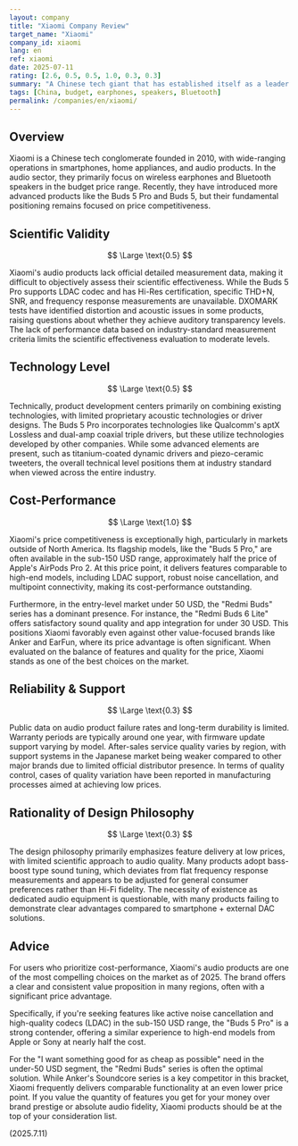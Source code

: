 ```yaml
---
layout: company
title: "Xiaomi Company Review"
target_name: "Xiaomi"
company_id: xiaomi
lang: en
ref: xiaomi
date: 2025-07-11
rating: [2.6, 0.5, 0.5, 1.0, 0.3, 0.3]
summary: "A Chinese tech giant that has established itself as a leader in the high cost-performance audio market. As of 2025, its product lineup offers features found in high-end models, such as ANC and LDAC, at a surprisingly low price, competing directly with strong value brands like Anker and EarFun rather than premium brands."
tags: [China, budget, earphones, speakers, Bluetooth]
permalink: /companies/en/xiaomi/
---
```


## Overview

Xiaomi is a Chinese tech conglomerate founded in 2010, with wide-ranging operations in smartphones, home appliances, and audio products. In the audio sector, they primarily focus on wireless earphones and Bluetooth speakers in the budget price range. Recently, they have introduced more advanced products like the Buds 5 Pro and Buds 5, but their fundamental positioning remains focused on price competitiveness.

## Scientific Validity

$$ \Large \text{0.5} $$

Xiaomi's audio products lack official detailed measurement data, making it difficult to objectively assess their scientific effectiveness. While the Buds 5 Pro supports LDAC codec and has Hi-Res certification, specific THD+N, SNR, and frequency response measurements are unavailable. DXOMARK tests have identified distortion and acoustic issues in some products, raising questions about whether they achieve auditory transparency levels. The lack of performance data based on industry-standard measurement criteria limits the scientific effectiveness evaluation to moderate levels.

## Technology Level

$$ \Large \text{0.5} $$

Technically, product development centers primarily on combining existing technologies, with limited proprietary acoustic technologies or driver designs. The Buds 5 Pro incorporates technologies like Qualcomm's aptX Lossless and dual-amp coaxial triple drivers, but these utilize technologies developed by other companies. While some advanced elements are present, such as titanium-coated dynamic drivers and piezo-ceramic tweeters, the overall technical level positions them at industry standard when viewed across the entire industry.

## Cost-Performance

$$ \Large \text{1.0} $$

Xiaomi's price competitiveness is exceptionally high, particularly in markets outside of North America. Its flagship models, like the "Buds 5 Pro," are often available in the sub-150 USD range, approximately half the price of Apple's AirPods Pro 2. At this price point, it delivers features comparable to high-end models, including LDAC support, robust noise cancellation, and multipoint connectivity, making its cost-performance outstanding.

Furthermore, in the entry-level market under 50 USD, the "Redmi Buds" series has a dominant presence. For instance, the "Redmi Buds 6 Lite" offers satisfactory sound quality and app integration for under 30 USD. This positions Xiaomi favorably even against other value-focused brands like Anker and EarFun, where its price advantage is often significant. When evaluated on the balance of features and quality for the price, Xiaomi stands as one of the best choices on the market.

## Reliability & Support

$$ \Large \text{0.3} $$

Public data on audio product failure rates and long-term durability is limited. Warranty periods are typically around one year, with firmware update support varying by model. After-sales service quality varies by region, with support systems in the Japanese market being weaker compared to other major brands due to limited official distributor presence. In terms of quality control, cases of quality variation have been reported in manufacturing processes aimed at achieving low prices.

## Rationality of Design Philosophy

$$ \Large \text{0.3} $$

The design philosophy primarily emphasizes feature delivery at low prices, with limited scientific approach to audio quality. Many products adopt bass-boost type sound tuning, which deviates from flat frequency response measurements and appears to be adjusted for general consumer preferences rather than Hi-Fi fidelity. The necessity of existence as dedicated audio equipment is questionable, with many products failing to demonstrate clear advantages compared to smartphone + external DAC solutions.

## Advice

For users who prioritize cost-performance, Xiaomi's audio products are one of the most compelling choices on the market as of 2025. The brand offers a clear and consistent value proposition in many regions, often with a significant price advantage.

Specifically, if you're seeking features like active noise cancellation and high-quality codecs (LDAC) in the sub-150 USD range, the "Buds 5 Pro" is a strong contender, offering a similar experience to high-end models from Apple or Sony at nearly half the cost.

For the "I want something good for as cheap as possible" need in the under-50 USD segment, the "Redmi Buds" series is often the optimal solution. While Anker's Soundcore series is a key competitor in this bracket, Xiaomi frequently delivers comparable functionality at an even lower price point. If you value the quantity of features you get for your money over brand prestige or absolute audio fidelity, Xiaomi products should be at the top of your consideration list.

(2025.7.11)